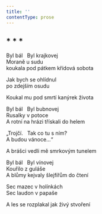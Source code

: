```yaml
---
title: ''
contentType: prose
---
```


## \* \* \*

Byl bál   Byl krajkovej  
Moraně u sudu  
koukala pod pátkem křídová sobota

Jak bych se ohlídnul  
po zdejším osudu

Koukal mu pod smrtí kanýrek života

Byl bál   Byl bubnovej  
Rusalky v potoce  
A rotní na hrázi třískali do helem

„Trojčí.   Tak co tu s ním?  
A budou vánoce…“

A brášci vedli mě smrkovým tunelem

Byl bál   Byl vínovej  
Kouřilo z guláše  
A blůmy kejvaly šlejfířům do čtení

Sec mazec v holínkách  
Sec laudon v papaše

A les se rozplakal jak živý stvoření

